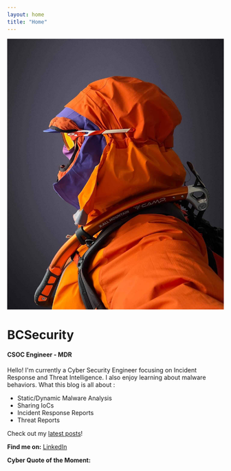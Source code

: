 ```yaml
---
layout: home
title: "Home"
---
```


<!-- Example: a row with your neon ring image plus text -->
<div class="text-box">
  <div class="row align-items-center justify-content-center">
    <div class="col-md-4 text-center mb-4 mb-md-0">
      <div class="profile-pic-container">
        <img
          src="/assets/images/biophoto.jpg"
          alt="Profile Picture"
          class="myprofile-pic"
        />
      </div>
    </div>
    <div class="col-md-6 text-start">
      <h1 class="display-4 glitch-text">BCSecurity</h1>
      <h4>CSOC Engineer - MDR</h4>
      <p>
        Hello! I'm currently a Cyber Security Engineer focusing on Incident Response 
        and Threat Intelligence. I also enjoy learning about malware behaviors. What this blog is all about :
      </p>
      <ul>
         <li>Static/Dynamic Malware Analysis</li>
         <li>Sharing IoCs</li>
         <li>Incident Response Reports</li>
         <li>Threat Reports</li>
      </ul>
      <p>Check out my <a href="/blog/">latest posts</a>!</p>
 <!-- 1) LinkedIn link with icon -->
      <p class="mt-4">
        <strong>Find me on:</strong> 
        <a 
          href="www.linkedin.com/in/augustin-a-5a9a72160E" 
          target="_blank" 
          rel="noopener noreferrer"
        >
          <i class="fab fa-linkedin"></i> LinkedIn
        </a>
      </p>
<!-- 2) Hacker Quote Widget -->
      <div class="mt-4" id="quote-widget">
        <strong>Cyber Quote of the Moment:</strong>
        <div id="quote-text" style="margin-top: 0.5rem;">
          <!-- Filled by JS below -->
        </div>
      </div>
    </div>
  </div>
</div>

<!-- Small inline script for the Hacker Quote Widget -->
<script>
  // Array of hacking/cybersecurity quotes
  const quotes = [
    "“The quieter you become, the more you are able to hear.” — Kali Linux motto",
    "“Hackers are today's explorers.” — Paul Graham",
    "“The only system which is truly secure is one which is switched off and unplugged.” — Gene Spafford",
    "“If you think technology can solve your security problems, then you don’t understand the problems and you don’t understand the technology.” — Bruce Schneier",
    "“Hackers are breaking the systems for profit. Before, it was about intellectual curiosity and pursuit of knowledge.” — Kevin Mitnick"
  ];

  // Grab a random quote
  const randomQuote = quotes[Math.floor(Math.random() * quotes.length)];
  // Display it in the #quote-text div
  document.addEventListener("DOMContentLoaded", () => {
    const quoteText = document.getElementById("quote-text");
    if (quoteText) {
      quoteText.textContent = randomQuote;
    }
  });
</script>
